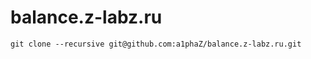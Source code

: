 # balance.z-labz.ru

```shell script
git clone --recursive git@github.com:a1phaZ/balance.z-labz.ru.git
```
